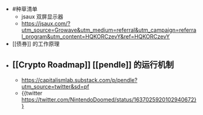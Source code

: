 - #种草清单
	- jsaux 双屏显示器
	- https://jsaux.com/?utm_source=Growave&utm_medium=referral&utm_campaign=referral_program&utm_content=HQKORCzevY&ref=HQKORCzevY
- [[债券]] 的工作原理
- [[Crypto Roadmap]] [[pendle]] 的运行机制
	-
	- https://capitalismlab.substack.com/p/pendle?utm_source=twitter&sd=pf
	- {{twitter https://twitter.com/NintendoDoomed/status/1637025920102940672}}